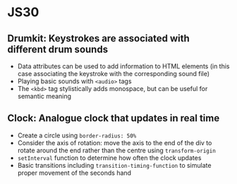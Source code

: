 # JS30

## Drumkit: Keystrokes are associated with different drum sounds
* Data attributes can be used to add information to HTML elements (in this case associating the keystroke with the corresponding sound file)
* Playing basic sounds with `<audio>` tags
* The `<kbd>` tag stylistically adds monospace, but can be useful for semantic meaning

## Clock: Analogue clock that updates in real time
* Create a circle using `border-radius: 50%`
* Consider the axis of rotation: move the axis to the end of the div to rotate around the end rather than the centre using `transform-origin`
* `setInterval` function to determine how often the clock updates
* Basic transitions including `transition-timing-function` to simulate proper movement of the seconds hand

## 
